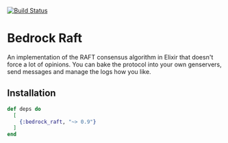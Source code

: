 [![Build Status](https://github.com/jallum/bedrock_raft/actions/workflows/elixir_ci.yaml/badge.svg)](https://github.com/jallum/bedrock_raft/actions/workflows/elixir_ci.yaml)

# Bedrock Raft

An implementation of the RAFT consensus algorithm in Elixir that doesn't force a lot of opinions. You can bake the protocol into your own genservers, send messages and manage the logs how you like.

## Installation

```elixir
def deps do
  [
    {:bedrock_raft, "~> 0.9"}
  ]
end
```
